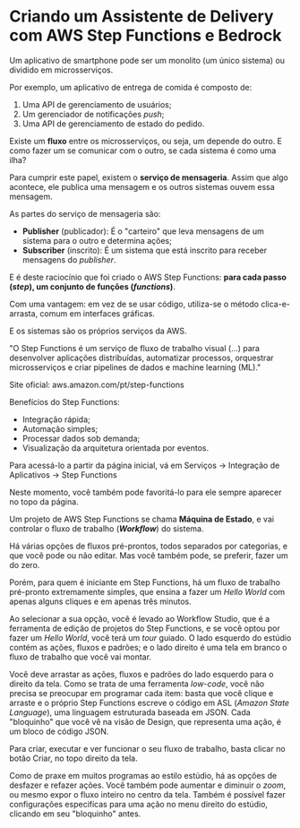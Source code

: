 # Criando um Assistente de Delivery com AWS Step Functions e Bedrock

Um aplicativo de smartphone pode ser um monolito (um único sistema) ou dividido em microsserviços.

Por exemplo, um aplicativo de entrega de comida é composto de:
1. Uma API de gerenciamento de usuários;
2. Um gerenciador de notificações *push*;
3. Uma API de gerenciamento de estado do pedido.

Existe um **fluxo** entre os microsserviços, ou seja, um depende do outro.
E como fazer um se comunicar com o outro, se cada sistema é como uma ilha?

Para cumprir este papel, existem o **serviço de mensageria**.
Assim que algo acontece, ele publica uma mensagem e os outros sistemas ouvem essa mensagem.

As partes do serviço de mensageria são:
- **Publisher** (publicador): É o "carteiro" que leva mensagens de um sistema para o outro e determina ações;
- **Subscriber** (inscrito): É um sistema que está inscrito para receber mensagens do *publisher*.

E é deste raciocínio que foi criado o AWS Step Functions: **para cada passo (*step*), um conjunto de funções (*functions*)**.

Com uma vantagem: em vez de se usar código, utiliza-se o método clica-e-arrasta, comum em interfaces gráficas.

E os sistemas são os próprios serviços da AWS.

"O Step Functions é um serviço de fluxo de trabalho visual (...) para desenvolver aplicações distribuídas, automatizar processos, orquestrar microsserviços e criar pipelines de dados e machine learning (ML)."

Site oficial: aws.amazon.com/pt/step-functions

Benefícios do Step Functions:
- Integração rápida;
- Automação simples;
- Processar dados sob demanda;
- Visualização da arquitetura orientada por eventos.

Para acessá-lo a partir da página inicial, vá em Serviços → Integração de Aplicativos → Step Functions

Neste momento, você também pode favoritá-lo para ele sempre aparecer no topo da página.

Um projeto de AWS Step Functions se chama **Máquina de Estado**, e vai controlar o fluxo de trabalho (***Workflow***) do sistema.

Há várias opções de fluxos pré-prontos, todos separados por categorias, e que você pode ou não editar. Mas você também pode, se preferir, fazer um do zero.

Porém, para quem é iniciante em Step Functions, há um fluxo de trabalho pré-pronto extremamente simples, que ensina a fazer um *Hello World* com apenas alguns cliques e em apenas três minutos.

Ao selecionar a sua opção, você é levado ao Workflow Studio, que é a ferramenta de edição de projetos do Step Functions, e se você optou por fazer um *Hello World*, você terá um *tour* guiado. 
O lado esquerdo do estúdio contém as ações, fluxos e padrões; e o lado direito é uma tela em branco o fluxo de trabalho que você vai montar.

Você deve arrastar as ações, fluxos e padrões do lado esquerdo para o direito da tela. Como se trata de uma ferramenta *low-code*, você não precisa se preocupar em programar cada item: basta que você clique e arraste e o próprio Step Functions escreve o código em ASL (*Amazon State Language*), uma linguagem estruturada baseada em JSON. Cada "bloquinho" que você vê na visão de Design, que representa uma ação, é um bloco de código JSON.

Para criar, executar e ver funcionar o seu fluxo de trabalho, basta clicar no botão Criar, no topo direito da tela.

Como de praxe em muitos programas ao estilo estúdio, há as opções de desfazer e refazer ações.
Você também pode aumentar e diminuir o *zoom*, ou mesmo expor o fluxo inteiro no centro da tela.
Também é possível fazer configurações especifícas para uma ação no menu direito do estúdio, clicando em seu "bloquinho" antes.
